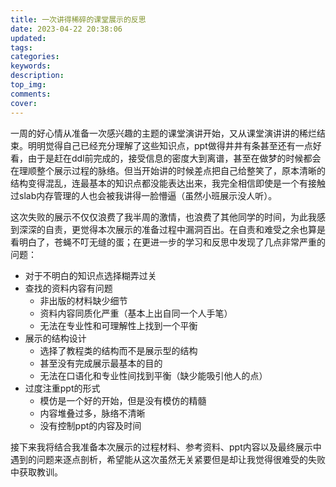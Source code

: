 ```yaml
---
title: 一次讲得稀碎的课堂展示的反思
date: 2023-04-22 20:38:06
updated:
tags:
categories:
keywords:
description:
top_img:
comments:
cover:
---
```


一周的好心情从准备一次感兴趣的主题的课堂演讲开始，又从课堂演讲讲的稀烂结束。明明觉得自己已经充分理解了这些知识点，ppt做得井井有条甚至还有一点好看，由于是赶在ddl前完成的，接受信息的密度大到离谱，甚至在做梦的时候都会在理顺整个展示过程的脉络。但当开始讲的时候差点把自己给整笑了，原本清晰的结构变得混乱，连最基本的知识点都没能表达出来，我完全相信即使是一个有接触过slab内存管理的人也会被我讲得一脸懵逼（虽然小班展示没人听）。

这次失败的展示不仅仅浪费了我半周的激情，也浪费了其他同学的时间，为此我感到深深的自责，更觉得本次展示的准备过程中漏洞百出。在自责和难受之余也算是看明白了，苍蝇不叮无缝的蛋；在更进一步的学习和反思中发现了几点非常严重的问题：

- 对于不明白的知识点选择糊弄过关
- 查找的资料内容有问题
  - 非出版的材料缺少细节
  - 资料内容同质化严重（基本上出自同一个人手笔）
  - 无法在专业性和可理解性上找到一个平衡
- 展示的结构设计
  - 选择了教程类的结构而不是展示型的结构
  - 甚至没有完成展示最基本的目的
  - 无法在口语化和专业性间找到平衡（缺少能吸引他人的点）
- 过度注重ppt的形式
  - 模仿是一个好的开始，但是没有模仿的精髓
  - 内容堆叠过多，脉络不清晰
  - 没有控制ppt的内容及时间

接下来我将结合我准备本次展示的过程材料、参考资料、ppt内容以及最终展示中遇到的问题来逐点剖析，希望能从这次虽然无关紧要但是却让我觉得很难受的失败中获取教训。

